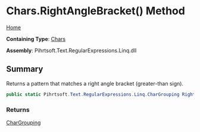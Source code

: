 # Chars\.RightAngleBracket\(\) Method

[Home](../../../../../../README.md)

**Containing Type**: [Chars](../README.md)

**Assembly**: Pihrtsoft\.Text\.RegularExpressions\.Linq\.dll

## Summary

Returns a pattern that matches a right angle bracket \(greater\-than sign\)\.

```csharp
public static Pihrtsoft.Text.RegularExpressions.Linq.CharGrouping RightAngleBracket()
```

### Returns

[CharGrouping](../../CharGrouping/README.md)

